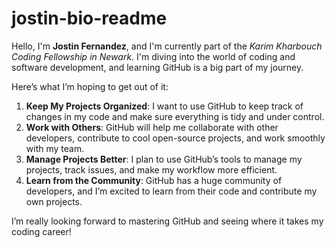 # jostin-bio-readme

Hello, I'm **Jostin Fernandez**, and I'm currently part of the *Karim Kharbouch Coding Fellowship in Newark*. I'm diving into the world of coding and software development, and learning GitHub is a big part of my journey. 

Here’s what I’m hoping to get out of it:

1. **Keep My Projects Organized**: I want to use GitHub to keep track of changes in my code and make sure everything is tidy and under control.
2. **Work with Others**: GitHub will help me collaborate with other developers, contribute to cool open-source projects, and work smoothly with my team.
3. **Manage Projects Better**: I plan to use GitHub’s tools to manage my projects, track issues, and make my workflow more efficient.
4. **Learn from the Community**: GitHub has a huge community of developers, and I’m excited to learn from their code and contribute my own projects.

I’m really looking forward to mastering GitHub and seeing where it takes my coding career!
